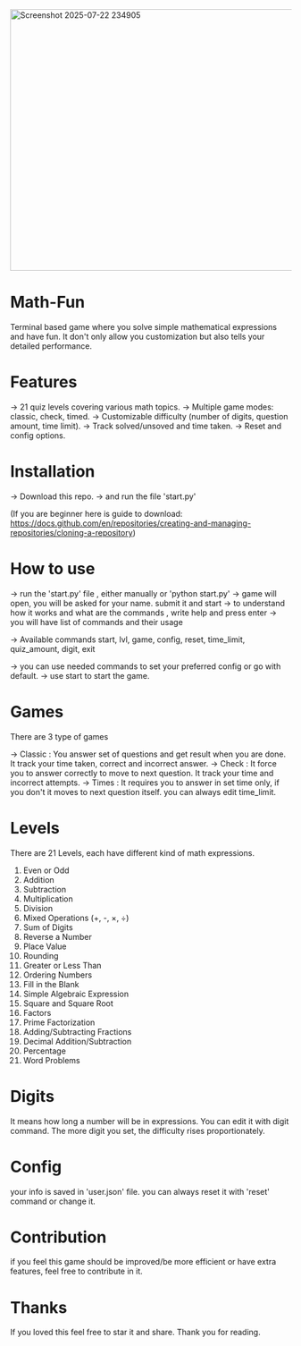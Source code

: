 <img width="1018" height="468" alt="Screenshot 2025-07-22 234905" src="https://github.com/user-attachments/assets/0a28e929-4c8e-41ff-a46e-b5b5b6ecb73f" />

# Math-Fun
Terminal based game where you solve simple mathematical expressions and have fun. It don't only allow you customization but also tells your detailed performance.

# Features 
→ 21 quiz levels covering various math topics.
→ Multiple game modes: classic, check, timed.
→ Customizable difficulty (number of digits, question amount, time limit).
→ Track solved/unsoved and time taken.
→ Reset and config options.

# Installation
→ Download this repo.
→ and run the file 'start.py'

(If you are beginner here is guide to download: https://docs.github.com/en/repositories/creating-and-managing-repositories/cloning-a-repository)

# How to use
→ run the 'start.py' file , either manually or 'python start.py'
→ game will open, you will be asked for your name. submit it and start
→ to understand how it works and what are the commands , write help and press enter
→ you will have list of commands and their usage

→ Available commands
start, lvl, game, config, reset, time_limit, quiz_amount, digit, exit

→ you can use needed commands to set your preferred config or go with default.
→ use start to start the game.

# Games

There are 3 type of games 

→ Classic : You answer set of questions and get result when you are done. It track your time taken, correct and incorrect answer.
→ Check : It force you to answer correctly to move to next question. It track your time and incorrect attempts.
→ Times : It requires you to answer in set time only, if you don't it moves to next question itself. you can always edit time_limit.


# Levels
There are 21 Levels, each have different kind of math expressions.
1. Even or Odd  
2. Addition  
3. Subtraction  
4. Multiplication  
5. Division  
6. Mixed Operations (+, -, ×, ÷)  
7. Sum of Digits 
8. Reverse a Number
9. Place Value
10. Rounding 
11. Greater or Less Than  
12. Ordering Numbers  
13. Fill in the Blank  
14. Simple Algebraic Expression 
15. Square and Square Root  
16. Factors 
17. Prime Factorization 
18. Adding/Subtracting Fractions 
19. Decimal Addition/Subtraction  
20. Percentage  
21. Word Problems

# Digits
It means how long a number will be in expressions. You can edit it with digit command. The more digit you set, the difficulty rises proportionately.

# Config 
your info is saved in 'user.json' file. you can always reset it with 'reset' command or change it.

# Contribution 
if you feel this game should be improved/be more efficient or have extra features, feel free to contribute in it. 

# Thanks 
If you loved this feel free to star it and share. Thank you for reading.

